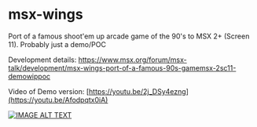 # msx-wings
Port of a famous shoot'em up arcade game of the 90's to MSX 2+ (Screen 11). Probably just a demo/POC

Development details: https://www.msx.org/forum/msx-talk/development/msx-wings-port-of-a-famous-90s-gamemsx-2sc11-demowippoc

Video of Demo version: [https://youtu.be/2j_DSy4ezng](https://youtu.be/Afodpqtx0iA)

[![IMAGE ALT TEXT](http://img.youtube.com/vi/2j_DSy4ezng/0.jpg)](http://www.youtube.com/watch?v=2j_DSy4ezng "MSX Wings")
